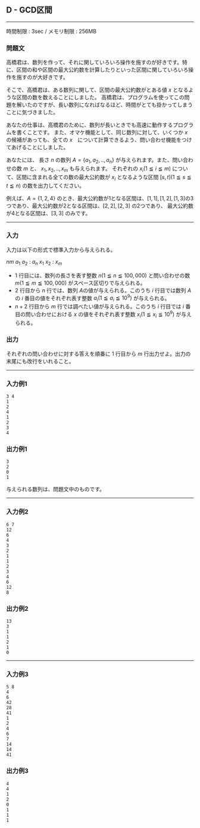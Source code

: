 ## D - GCD区間

----------

時間制限 : 3sec / メモリ制限 : 256MB

### 問題文

高橋君は、数列を作って、それに関していろいろ操作を施すのが好きです。特に、区間の和や区間の最大公約数を計算したりといった区間に関していろいろ操作を施すのが大好きです。

そこで、高橋君は、ある数列に関して、区間の最大公約数がとある値 $x$ となるような区間の数を数えることにしました。
高橋君は、プログラムを使ってこの問題を解いたのですが、長い数列になればなるほど、時間がとても掛かってしまうことに気づきました。

あなたの仕事は、高橋君のために、数列が長いときでも高速に動作するプログラムを書くことです。
また、オマケ機能として、同じ数列に対して、いくつか $x$ の候補があっても、全ての $x$　について計算できるよう、問い合わせ機能をつけてあげることにしました。

あなたには、 長さ $n$ の数列 $A=\{a_1,a_2,..,a_n\}$ が与えられます。また、問い合わせの数 $m$ と、 $x_1,x_2,..,x_m$ も与えられます。
それぞれの $x_i (1 ≦ i ≦ m)$ について、区間に含まれる全ての数の最大公約数が $x_i$ となるような区間 $[s,t] (1 ≦ s ≦ t ≦ n)$ の数を出力してください。

例えば、$A=\{1,2,4\}$ のとき、最大公約数が1となる区間は、$[1,1],[1,2],[1,3]$の3つであり、最大公約数が2となる区間は、$[2,2],[2,3]$ の2つであり、 最大公約数が4となる区間は、$[3,3]$ のみです。

----------

### 入力

入力は以下の形式で標準入力から与えられる。

>
$n　m$
$a_1$
$a_2$
:
$a_n$
$x_1$
$x_2$
:
$x_m$


* $1$ 行目には、数列の長さを表す整数 $n (1 ≦ n ≦ 100,000)$ と問い合わせの数 $m (1 ≦ m ≦ 100,000)$ がスペース区切りで与えられる。
* $2$ 行目から $n$ 行では、数列 $A$の値が与えられる。このうち $i$ 行目では数列 $A$ の $i$ 番目の値をそれぞれ表す整数 $a_i (1 ≦ a_i ≦ 10^9)$ が与えられる。
* $n+2$ 行目から $m$ 行では調べたい値が与えられる。このうち $i$ 行目では $i$ 番目の問い合わせにおける $x$ の値をそれぞれ表す整数 $x_i (1 ≦ x_i ≦ 10^9)$ が与えられる。
### 出力

それぞれの問い合わせに対する答えを順番に 1 行目から $m$ 行出力せよ。出力の末尾にも改行をいれること。

----------

### 入力例1

```
3 4
1
2
4
1
2
3
4
```

### 出力例1

```
3
2
0
1
```

与えられる数列は、問題文中のものです。

----------

### 入力例2

```
6 7
12
6
4
3
2
1
1
2
3
4
6
12
8
```

### 出力例2

```
13
3
1
1
2
1
0
```

----------

### 入力例3

```
5 8
4
6
42
28
41
1
2
4
6
7
14
14
41
```

### 出力例3

```
4
4
1
2
0
1
1
1
```

